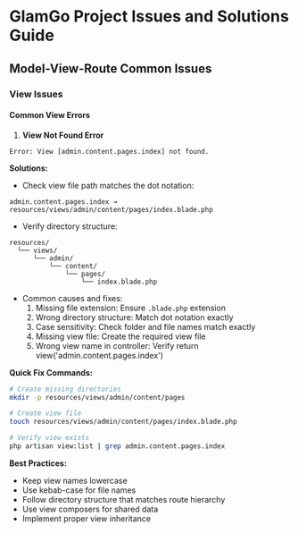 # GlamGo Project Issues and Solutions Guide

## Model-View-Route Common Issues

### View Issues

#### Common View Errors

1. **View Not Found Error**
```
Error: View [admin.content.pages.index] not found.
```

**Solutions:**
- Check view file path matches the dot notation:
```
admin.content.pages.index → resources/views/admin/content/pages/index.blade.php
```

- Verify directory structure:
```
resources/
  └── views/
      └── admin/
          └── content/
              └── pages/
                  └── index.blade.php
```

- Common causes and fixes:
  1. Missing file extension: Ensure `.blade.php` extension
  2. Wrong directory structure: Match dot notation exactly
  3. Case sensitivity: Check folder and file names match exactly
  4. Missing view file: Create the required view file
  5. Wrong view name in controller: Verify return view('admin.content.pages.index')

**Quick Fix Commands:**
```bash
# Create missing directories
mkdir -p resources/views/admin/content/pages

# Create view file
touch resources/views/admin/content/pages/index.blade.php

# Verify view exists
php artisan view:list | grep admin.content.pages.index
```

**Best Practices:**
- Keep view names lowercase
- Use kebab-case for file names
- Follow directory structure that matches route hierarchy
- Use view composers for shared data
- Implement proper view inheritance